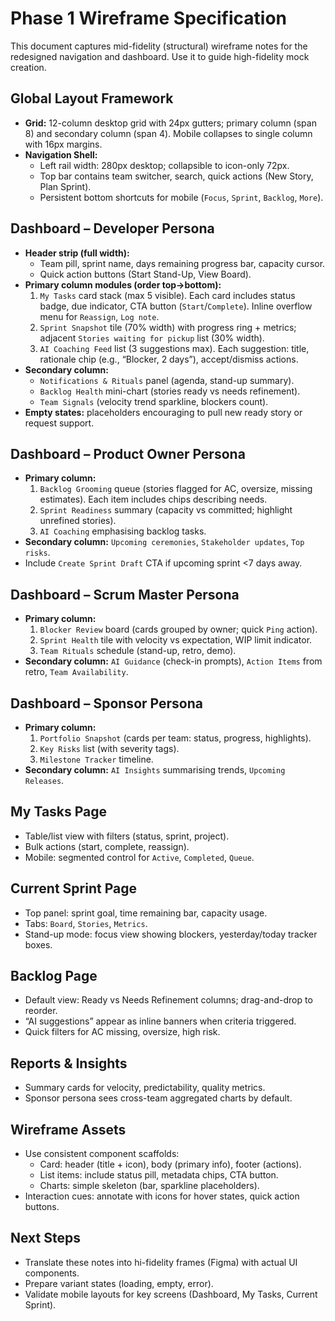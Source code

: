 # Phase 1 Wireframe Specification

This document captures mid-fidelity (structural) wireframe notes for the redesigned navigation and dashboard. Use it to guide high-fidelity mock creation.

## Global Layout Framework
- **Grid:** 12-column desktop grid with 24px gutters; primary column (span 8) and secondary column (span 4). Mobile collapses to single column with 16px margins.
- **Navigation Shell:**
  - Left rail width: 280px desktop; collapsible to icon-only 72px.
  - Top bar contains team switcher, search, quick actions (New Story, Plan Sprint).
  - Persistent bottom shortcuts for mobile (`Focus`, `Sprint`, `Backlog`, `More`).

## Dashboard – Developer Persona
- **Header strip (full width):**
  - Team pill, sprint name, days remaining progress bar, capacity cursor.
  - Quick action buttons (Start Stand-Up, View Board).
- **Primary column modules (order top→bottom):**
  1. `My Tasks` card stack (max 5 visible). Each card includes status badge, due indicator, CTA button (`Start`/`Complete`). Inline overflow menu for `Reassign`, `Log note`.
  2. `Sprint Snapshot` tile (70% width) with progress ring + metrics; adjacent `Stories waiting for pickup` list (30% width).
  3. `AI Coaching Feed` list (3 suggestions max). Each suggestion: title, rationale chip (e.g., “Blocker, 2 days”), accept/dismiss actions.
- **Secondary column:**
  - `Notifications & Rituals` panel (agenda, stand-up summary).
  - `Backlog Health` mini-chart (stories ready vs needs refinement).
  - `Team Signals` (velocity trend sparkline, blockers count).
- **Empty states:** placeholders encouraging to pull new ready story or request support.

## Dashboard – Product Owner Persona
- **Primary column:**
  1. `Backlog Grooming` queue (stories flagged for AC, oversize, missing estimates). Each item includes chips describing needs.
  2. `Sprint Readiness` summary (capacity vs committed; highlight unrefined stories).
  3. `AI Coaching` emphasising backlog tasks.
- **Secondary column:** `Upcoming ceremonies`, `Stakeholder updates`, `Top risks`.
- Include `Create Sprint Draft` CTA if upcoming sprint <7 days away.

## Dashboard – Scrum Master Persona
- **Primary column:**
  1. `Blocker Review` board (cards grouped by owner; quick `Ping` action).
  2. `Sprint Health` tile with velocity vs expectation, WIP limit indicator.
  3. `Team Rituals` schedule (stand-up, retro, demo).
- **Secondary column:** `AI Guidance` (check-in prompts), `Action Items` from retro, `Team Availability`.

## Dashboard – Sponsor Persona
- **Primary column:**
  1. `Portfolio Snapshot` (cards per team: status, progress, highlights).
  2. `Key Risks` list (with severity tags).
  3. `Milestone Tracker` timeline.
- **Secondary column:** `AI Insights` summarising trends, `Upcoming Releases`.

## My Tasks Page
- Table/list view with filters (status, sprint, project).
- Bulk actions (start, complete, reassign).
- Mobile: segmented control for `Active`, `Completed`, `Queue`.

## Current Sprint Page
- Top panel: sprint goal, time remaining bar, capacity usage.
- Tabs: `Board`, `Stories`, `Metrics`.
- Stand-up mode: focus view showing blockers, yesterday/today tracker boxes.

## Backlog Page
- Default view: Ready vs Needs Refinement columns; drag-and-drop to reorder.
- “AI suggestions” appear as inline banners when criteria triggered.
- Quick filters for AC missing, oversize, high risk.

## Reports & Insights
- Summary cards for velocity, predictability, quality metrics.
- Sponsor persona sees cross-team aggregated charts by default.

## Wireframe Assets
- Use consistent component scaffolds:
  - Card: header (title + icon), body (primary info), footer (actions).
  - List items: include status pill, metadata chips, CTA button.
  - Charts: simple skeleton (bar, sparkline placeholders).
- Interaction cues: annotate with icons for hover states, quick action buttons.

## Next Steps
- Translate these notes into hi-fidelity frames (Figma) with actual UI components.
- Prepare variant states (loading, empty, error).
- Validate mobile layouts for key screens (Dashboard, My Tasks, Current Sprint).
